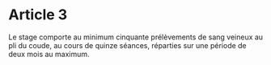 # Article 3

Le stage comporte au minimum cinquante prélèvements de sang veineux au pli du coude, au cours de quinze séances, réparties sur une période de deux mois au maximum.
